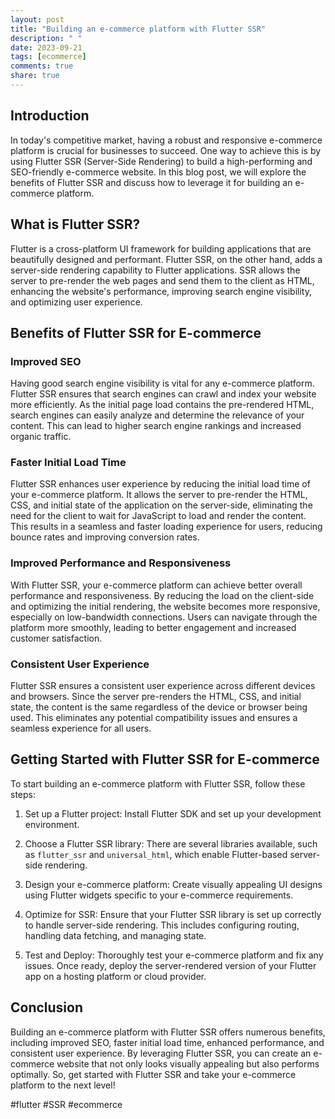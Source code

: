 ```yaml
---
layout: post
title: "Building an e-commerce platform with Flutter SSR"
description: " "
date: 2023-09-21
tags: [ecommerce]
comments: true
share: true
---
```


## Introduction

In today's competitive market, having a robust and responsive e-commerce platform is crucial for businesses to succeed. One way to achieve this is by using Flutter SSR (Server-Side Rendering) to build a high-performing and SEO-friendly e-commerce website. In this blog post, we will explore the benefits of Flutter SSR and discuss how to leverage it for building an e-commerce platform.

## What is Flutter SSR?

Flutter is a cross-platform UI framework for building applications that are beautifully designed and performant. Flutter SSR, on the other hand, adds a server-side rendering capability to Flutter applications. SSR allows the server to pre-render the web pages and send them to the client as HTML, enhancing the website's performance, improving search engine visibility, and optimizing user experience.

## Benefits of Flutter SSR for E-commerce

### Improved SEO

Having good search engine visibility is vital for any e-commerce platform. Flutter SSR ensures that search engines can crawl and index your website more efficiently. As the initial page load contains the pre-rendered HTML, search engines can easily analyze and determine the relevance of your content. This can lead to higher search engine rankings and increased organic traffic.

### Faster Initial Load Time

Flutter SSR enhances user experience by reducing the initial load time of your e-commerce platform. It allows the server to pre-render the HTML, CSS, and initial state of the application on the server-side, eliminating the need for the client to wait for JavaScript to load and render the content. This results in a seamless and faster loading experience for users, reducing bounce rates and improving conversion rates.

### Improved Performance and Responsiveness

With Flutter SSR, your e-commerce platform can achieve better overall performance and responsiveness. By reducing the load on the client-side and optimizing the initial rendering, the website becomes more responsive, especially on low-bandwidth connections. Users can navigate through the platform more smoothly, leading to better engagement and increased customer satisfaction.

### Consistent User Experience

Flutter SSR ensures a consistent user experience across different devices and browsers. Since the server pre-renders the HTML, CSS, and initial state, the content is the same regardless of the device or browser being used. This eliminates any potential compatibility issues and ensures a seamless experience for all users.

## Getting Started with Flutter SSR for E-commerce

To start building an e-commerce platform with Flutter SSR, follow these steps:

1. Set up a Flutter project: Install Flutter SDK and set up your development environment.

2. Choose a Flutter SSR library: There are several libraries available, such as `flutter_ssr` and `universal_html`, which enable Flutter-based server-side rendering.

3. Design your e-commerce platform: Create visually appealing UI designs using Flutter widgets specific to your e-commerce requirements.

4. Optimize for SSR: Ensure that your Flutter SSR library is set up correctly to handle server-side rendering. This includes configuring routing, handling data fetching, and managing state.

5. Test and Deploy: Thoroughly test your e-commerce platform and fix any issues. Once ready, deploy the server-rendered version of your Flutter app on a hosting platform or cloud provider.

## Conclusion

Building an e-commerce platform with Flutter SSR offers numerous benefits, including improved SEO, faster initial load time, enhanced performance, and consistent user experience. By leveraging Flutter SSR, you can create an e-commerce website that not only looks visually appealing but also performs optimally. So, get started with Flutter SSR and take your e-commerce platform to the next level!

#flutter #SSR #ecommerce